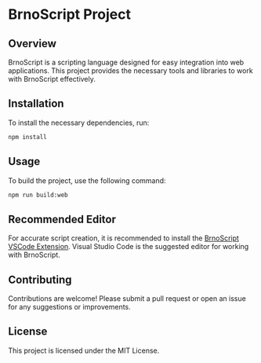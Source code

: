 # BrnoScript Project

## Overview
BrnoScript is a scripting language designed for easy integration into web applications. This project provides the necessary tools and libraries to work with BrnoScript effectively.

## Installation
To install the necessary dependencies, run:

```bash
npm install
```

## Usage
To build the project, use the following command:

```bash
npm run build:web
```

## Recommended Editor
For accurate script creation, it is recommended to install the [BrnoScript VSCode Extension](https://github.com/ultronstudio/brnoskript-vsc). Visual Studio Code is the suggested editor for working with BrnoScript.

## Contributing
Contributions are welcome! Please submit a pull request or open an issue for any suggestions or improvements.

## License
This project is licensed under the MIT License.